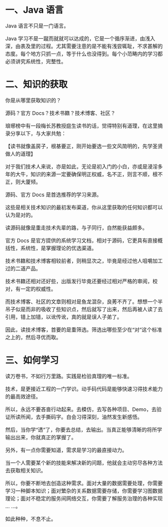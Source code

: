 # 一、Java 语言

<font size = 3>

Java 语言不只是一门语言。

Java 学习不是一蹴而就就可以达成的，它是一个循序渐进，由浅入深，由表及里的过程。尤其需要注意的是不能有浅尝辄耻，不求甚解的态度。每个地方只抓一点，等于什么也没得到。每个小范畴内的学习都必须讲究系统性，完整性。

</font>

# 二、知识的获取

<font size = 3>
你是从哪里获取知识的？

源码？官方 Docs？技术书籍？技术博客、社区？

琅琊榜中有一段梅长苏教授庭生读书的话，觉得特别有道理，在这里摘录分享以下，与大家共勉：

【读书就像盖房子，根基要正，刚开始要选一些文风简明的，先学圣贤做人的道理】

对于我们技术人来说，亦是如此，无论是初入门的小白，亦或是浸淫多年的大牛，知识的来源一定要确保明正权威，名不正，则言不顺，根不正，则大厦倾。

源码、官方 Docs 是首选推荐的学习来源。

这些是相关技术知识的最初发布渠道，你从这里获取的任何知识都可以认为是对的。

读源码就像是重走技术先辈的路，与子同行，自然能获益颇多。

官方 Docs 是官方提供的系统学习文档，相对于源码，它更具有直接概括性，系统性，是掌握理论的优选渠道。

技术书籍和技术博客相较前者，则稍显次之，毕竟是经过他人咀嚼加工过的二道产品。

技术书籍还相对还好些，出版发行毕竟还要经过相对严格的审阅，校对，有一定的权威性。

而技术博客、社区的文章则相对是鱼龙混杂，良莠不齐了。想想一个半吊子似是而非的吸收了些知识点，然后就写了出来，然后再被人读了去引用，错上加错，以讹传讹，真的就是误人子弟了。

因此，读技术博客，首要的是重筛选。筛选出哪些至少在“对”这个标准之上的，然后寻优而取。

</font>

# 三、如何学习

<font size = 3>

读万卷书，不如行万里路。实践是检验真理的唯一标准。

技术，是更接近工程的一门学识。动手码代码是能够快速习得技术能力的最高效途径。

所以，永远不要吝啬行动起来。去模仿，去写各种项目、Demo，去验证所读所闻，去手撕码字。自会习得深刻，油然发生新感悟。

然后，当你学“透”了，你要去总结，去输出。当真正能够清晰的将所学输出出来，你就真正的掌握了。

另外，有一点你需要知道，需求是学习的最直接动力。

当一个人需要某个新的技能来解决新的问题，他就会主动穷尽各种方法去获取相关知识。

所以，你要不断地去创造这种需求。面对大量的数据需要处理，你需要学习一种脚本知识；面对繁杂的关系数据需要存储，你需要学习图数据理论；面对不稳定的服务间网络交互，你需要了解服务治理的各种实现 ... ...。

如此种种，不息不止。

</font>